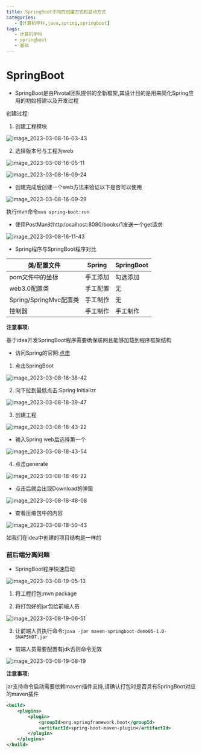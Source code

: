 ```yaml
---
title: SpringBoot不同的创建方式和启动方式
categories:
   - [计算机学科,java,spring,springboot]
tags:
   - 计算机学科
   - springboot
   - 基础
---
```


# SpringBoot

- SpringBoot是由Pivotal团队提供的全新框架,其设计目的是用来简化Spring应用的初始搭建以及开发过程

创建过程:

1. 创建工程模块

![image_2023-03-08-16-03-43](https://raw.githubusercontent.com/PigPigLetsGo/imeages/master/image_2023-03-08-16-03-43_20230309093026.png)

2. 选择版本号与工程为web

![image_2023-03-08-16-05-11](https://raw.githubusercontent.com/PigPigLetsGo/imeages/master/image_2023-03-08-16-05-11_20230309093038.png)

![image_2023-03-08-16-09-24](https://raw.githubusercontent.com/PigPigLetsGo/imeages/master/image_2023-03-08-16-09-24_20230309093053.png)

- 创建完成后创建一个web方法来验证以下是否可以使用

![image_2023-03-08-16-09-29](https://raw.githubusercontent.com/PigPigLetsGo/imeages/master/image_2023-03-08-16-09-29_20230309093106.png)

执行mvn命令`mvn spring-boot:run` 

- 使用PostMan对http:localhost:8080/books/1发送一个get请求

![image_2023-03-08-16-11-43](https://raw.githubusercontent.com/PigPigLetsGo/imeages/master/image_2023-03-08-16-11-43_20230309093119.png)

- Spring程序与SpringBoot程序对比

| 类/配置文件            | Spring   | SpringBoot |
|------------------------|----------|------------|
| pom文件中的坐标        | 手工添加 | 勾选添加   |
| web3.0配置类           | 手工配置 | 无         |
| Spring/SpringMvc配置类 | 手工制作 | 无         |
| 控制器                 | 手工制作 | 手工制作   |

**注意事项:** 

基于idea开发SpringBoot程序需要确保联网且能够加载到程序框架结构

- 访问Spring的官网:[点击](https://spring.io/) 

1. 点击SpringBoot

![image_2023-03-08-18-38-42](https://raw.githubusercontent.com/PigPigLetsGo/imeages/master/image_2023-03-08-18-38-42_20230309093139.png)

2. 向下拉到最低点击:Spring lnitializr

![image_2023-03-08-18-39-47](https://raw.githubusercontent.com/PigPigLetsGo/imeages/master/image_2023-03-08-18-39-47_20230309093152.png)

3. 创建工程

![image_2023-03-08-18-43-22](https://raw.githubusercontent.com/PigPigLetsGo/imeages/master/image_2023-03-08-18-43-22_20230309093203.png)

- 输入Spring web后选择第一个

![image_2023-03-08-18-43-54](https://raw.githubusercontent.com/PigPigLetsGo/imeages/master/image_2023-03-08-18-43-54_20230309093218.png)

4. 点击generate

![image_2023-03-08-18-46-22](https://raw.githubusercontent.com/PigPigLetsGo/imeages/master/image_2023-03-08-18-46-22_20230309093231.png)

- 点击后就会出现Download的弹窗

![image_2023-03-08-18-48-08](https://raw.githubusercontent.com/PigPigLetsGo/imeages/master/image_2023-03-08-18-48-08_20230309093243.png)

- 查看压缩包中的内容

![image_2023-03-08-18-50-43](https://raw.githubusercontent.com/PigPigLetsGo/imeages/master/image_2023-03-08-18-50-43_20230309093256.png)

如我们在idea中创建的项目结构是一样的

### 前后端分离问题

- SpringBoot程序快速启动

![image_2023-03-08-19-05-13](https://raw.githubusercontent.com/PigPigLetsGo/imeages/master/image_2023-03-08-19-05-13_20230309093312.png)

1. 将工程打包:mvn package

2. 将打包好的jar包给前端人员

![image_2023-03-08-19-06-51](https://raw.githubusercontent.com/PigPigLetsGo/imeages/master/image_2023-03-08-19-06-51_20230309093323.png)

3. 让前端人员执行命令:`java -jar maven-springboot-demo05-1.0-SNAPSHOT.jar` 

- 前端人员需要配置有jdk否则命令无效

![image_2023-03-08-19-08-19](https://raw.githubusercontent.com/PigPigLetsGo/imeages/master/image_2023-03-08-19-08-19_20230309093336.png)

**注意事项:** 

jar支持命令启动需要依赖maven插件支持,请确认打包时是否具有SpringBoot对应的maven插件

```xml
<build>
    <plugins>
        <plugin>
            <groupId>org.springframework.boot</groupId>
            <artifactId>spring-boot-maven-plugin</artifactId>
        </plugin>
    </plugins>
</build>
```

